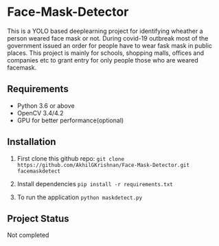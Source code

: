 # Face-Mask-Detector

This is a YOLO based deeplearning project for identifying wheather a person weared face mask or not. During covid-19 outbreak most of the government issued an order for people have to wear fask mask in public places. This project is mainly for schools, shopping malls, offices and companies etc to grant entry for only people those who are weared facemask. 

## Requirements

* Python 3.6 or above
* OpenCV 3.4/4.2
* GPU for better performance(optional)

## Installation

1. First clone this github repo:
`git clone https://github.com/AkhilGKrishnan/Face-Mask-Detector.git facemaskdetect`

2. Install dependencies 
`pip install -r requirements.txt`

3. To run the application
`python maskdetect.py`

## Project Status
Not completed







